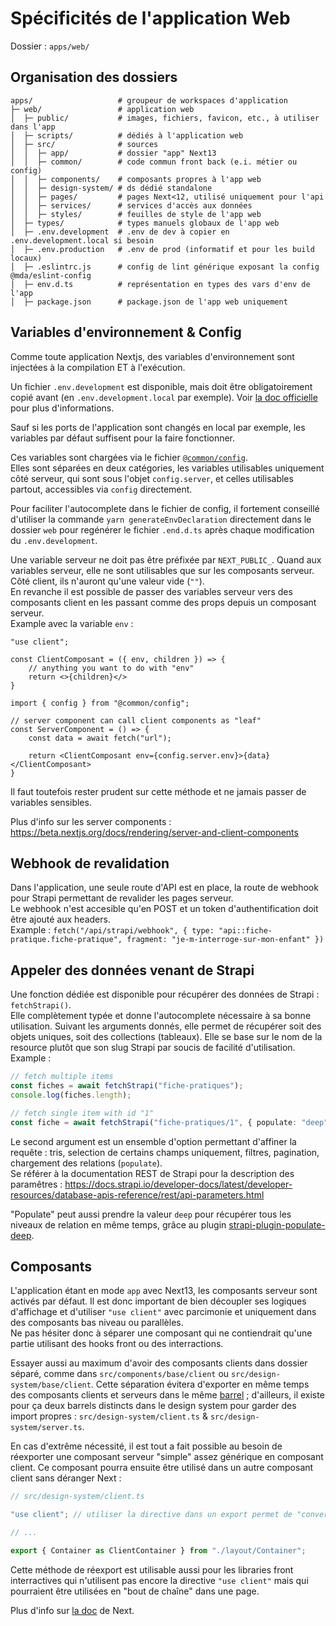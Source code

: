 # Spécificités de l'application Web

Dossier : `apps/web/`

## Organisation des dossiers
```
apps/                   # groupeur de workspaces d'application
├─ web/                 # application web
│  ├─ public/           # images, fichiers, favicon, etc., à utiliser dans l'app
│  ├─ scripts/          # dédiés à l'application web
│  ├─ src/              # sources
│  │  ├─ app/           # dossier "app" Next13
│  │  ├─ common/        # code commun front back (e.i. métier ou config)
│  │  ├─ components/    # composants propres à l'app web
│  │  ├─ design-system/ # ds dédié standalone
│  │  ├─ pages/         # pages Next<12, utilisé uniquement pour l'api
│  │  ├─ services/      # services d'accès aux données
│  │  ├─ styles/        # feuilles de style de l'app web
│  ├─ types/            # types manuels globaux de l'app web
│  ├─ .env.development  # .env de dev à copier en .env.development.local si besoin
│  ├─ .env.production   # .env de prod (informatif et pour les build locaux)
│  ├─ .eslintrc.js      # config de lint générique exposant la config @mda/eslint-config
│  ├─ env.d.ts          # représentation en types des vars d'env de l'app
│  ├─ package.json      # package.json de l'app web uniquement
```

## Variables d'environnement & Config
Comme toute application Nextjs, des variables d'environnement sont injectées à la compilation ET à l'exécution.

Un fichier `.env.development` est disponible, mais doit être obligatoirement copié avant (en `.env.development.local` par exemple). Voir [la doc officielle](https://nextjs.org/docs/basic-features/environment-variables) pour plus d'informations.

Sauf si les ports de l'application sont changés en local par exemple, les variables par défaut suffisent pour la faire fonctionner.

Ces variables sont chargées via le fichier [`@common/config`](../apps/web/src/common/config/index.ts).  
Elles sont séparées en deux catégories, les variables utilisables uniquement côté serveur, qui sont sous l'objet `config.server`, et celles utilisables partout, accessibles via `config` directement.

Pour faciliter l'autocomplete dans le fichier de config, il fortement conseillé d'utiliser la commande `yarn generateEnvDeclaration` directement dans le dossier `web` pour regénérer le fichier `.end.d.ts` après chaque modification du `.env.development`.

Une variable serveur ne doit pas être préfixée par `NEXT_PUBLIC_`. Quand aux variables serveur, elle ne sont utilisables que sur les composants serveur. Côté client, ils n'auront qu'une valeur vide (`""`).  
En revanche il est possible de passer des variables serveur vers des composants client en les passant comme des props depuis un composant serveur.  
Example avec la variable `env` :
```tsx
"use client";

const ClientComposant = ({ env, children }) => {
    // anything you want to do with "env"
    return <>{children}</>
}
```

```tsx
import { config } from "@common/config";

// server component can call client components as "leaf"
const ServerComponent = () => {
    const data = await fetch("url");

    return <ClientComposant env={config.server.env}>{data}</ClientComposant>
}
```

Il faut toutefois rester prudent sur cette méthode et ne jamais passer de variables sensibles.

Plus d'info sur les server components : https://beta.nextjs.org/docs/rendering/server-and-client-components

## Webhook de revalidation
Dans l'application, une seule route d'API est en place, la route de webhook pour Strapi permettant de revalider les pages serveur.  
Le webhook n'est accesible qu'en POST et un token d'authentification doit être ajouté aux headers.  
Example : `fetch("/api/strapi/webhook", { type: "api::fiche-pratique.fiche-pratique", fragment: "je-m-interroge-sur-mon-enfant" })`

## Appeler des données venant de Strapi
Une fonction dédiée est disponible pour récupérer des données de Strapi : `fetchStrapi()`.  
Elle complètement typée et donne l'autocomplete nécessaire à sa bonne utilisation. Suivant les arguments donnés, elle permet de récupérer soit des objets uniques, soit des collections (tableaux). Elle se base sur le nom de la resource plutôt que son slug Strapi par soucis de facilité d'utilisation.  
Example :
```ts
// fetch multiple items
const fiches = await fetchStrapi("fiche-pratiques");
console.log(fiches.length);

// fetch single item with id "1"
const fiche = await fetchStrapi("fiche-pratiques/1", { populate: "deep" });
```

Le second argument est un ensemble d'option permettant d'affiner la requête : tris, selection de certains champs uniquement, filtres, pagination, chargement des relations (`populate`).  
Se référer à la documentation REST de Strapi pour la description des paramêtres : https://docs.strapi.io/developer-docs/latest/developer-resources/database-apis-reference/rest/api-parameters.html

"Populate" peut aussi prendre la valeur `deep` pour récupérer tous les niveaux de relation en même temps, grâce au plugin [strapi-plugin-populate-deep](https://github.com/Barelydead/strapi-plugin-populate-deep).

## Composants
L'application étant en mode `app` avec Next13, les composants serveur sont activés par défaut. Il est donc important de bien découpler ses logiques d'affichage et d'utiliser `"use client"` avec parcimonie et uniquement dans des composants bas niveau ou parallèles.  
Ne pas hésiter donc à séparer une composant qui ne contiendrait qu'une partie utilisant des hooks front ou des interractions.

Essayer aussi au maximum d'avoir des composants clients dans dossier séparé, comme dans `src/components/base/client` ou `src/design-system/base/client`. Cette séparation évitera d'exporter en même temps des composants clients et serveurs dans le même [barrel](https://basarat.gitbook.io/typescript/main-1/barrel) ; d'ailleurs, il existe pour ça deux barrels distincts dans le design system pour garder des import propres : `src/design-system/client.ts` & `src/design-system/server.ts`.

En cas d'extrême nécessité, il est tout a fait possible au besoin de réexporter une composant serveur "simple" assez générique en composant client. Ce composant pourra ensuite être utilisé dans un autre composant client sans déranger Next :
```ts
// src/design-system/client.ts

"use client"; // utiliser la directive dans un export permet de "convertir" les composants serveur en composants client

// ...

export { Container as ClientContainer } from "./layout/Container";
```

Cette méthode de réexport est utilisable aussi pour les libraries front interractives qui n'utilisent pas encore la directive `"use client"` mais qui pourraient être utilisées en "bout de chaîne" dans une page.

Plus d'info sur [la doc](https://beta.nextjs.org/docs/rendering/server-and-client-components) de Next.

